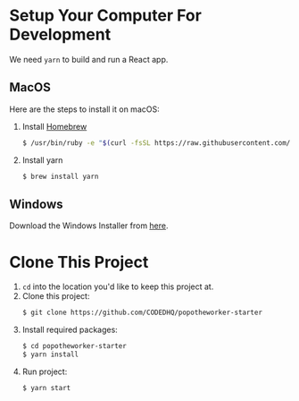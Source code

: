 # Setup Your Computer For Development

We need `yarn` to build and run a React app.

## MacOS

Here are the steps to install it on macOS:

1. Install [Homebrew](https://brew.sh/)
   ```bash
   $ /usr/bin/ruby -e "$(curl -fsSL https://raw.githubusercontent.com/Homebrew/install/master/install)"
   ```
2. Install yarn
   ```bash
   $ brew install yarn
   ```

## Windows

Download the Windows Installer from [here](https://yarnpkg.com/en/docs/install#windows-stable).

# Clone This Project

1. `cd` into the location you'd like to keep this project at.
2. Clone this project:
   ```bash
   $ git clone https://github.com/CODEDHQ/popotheworker-starter
   ```
3. Install required packages:
   ```bash
   $ cd popotheworker-starter
   $ yarn install
   ```
4. Run project:
   ```bash
   $ yarn start
   ```
